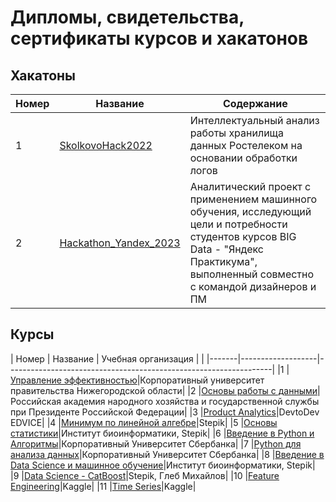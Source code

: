 # Дипломы, свидетельства, сертификаты курсов и хакатонов

## Хакатоны
| Номер | Название          | Содержание                                                       |
|-------|-------------------|------------------------------------------------------------------|
|1      |[SkolkovoHack2022](https://github.com/AlexeyK12/Diplomas-and-certificates/blob/main/SkolkovoHack2022.pdf)|Интеллектуальный анализ работы хранилища данных Ростелеком на основании обработки логов|
|2      |[Hackathon_Yandex_2023](https://github.com/AlexeyK12/Diplomas-and-certificates/blob/main/Хакатон%20Яндекс_2023.pdf)|Аналитический проект с применением машинного обучения, исследующий цели и потребности студентов курсов BIG Data - "Яндекс Практикума", выполненный совместно с командой дизайнеров и ПМ|

## Курсы
| Номер | Название          | Учебная организация                                              |         |
|-------|-------------------|------------------------------------------------------------------|
|1      |[Управление эффективностью](https://github.com/AlexeyK12/Diplomas-and-certificates/blob/main/Управление%20эффективностью.pdf)|Корпоративный университет правительства Нижегородской области|
|2      |[Основы работы с данными](https://github.com/AlexeyK12/Diplomas-and-certificates/blob/main/Основы%20работы%20с%20данными.pdf)|Российская академия народного хозяйства и государственной службы при Президенте Российской Федерации|
|3      |[Product Analytics]([https://github.com/AlexeyK12/Diplomas-and-certificates/blob/main/SkolkovoHack2022.pdf](https://github.com/AlexeyK12/Diplomas-and-certificates/blob/main/product_analytics.pdf))|DevtoDev EDVICE|
|4      |[Минимум по линейной алгебре](https://github.com/AlexeyK12/Diplomas-and-certificates/blob/main/Линейная%20алгебра.pdf)|Stepik|
|5      |[Основы статистики](https://github.com/AlexeyK12/Diplomas-and-certificates/blob/main/Основы%20статистики.pdf)|Институт биоинформатики, Stepik|
|6      |[Введение в Python и Алгоритмы](https://github.com/AlexeyK12/Diplomas-and-certificates/blob/main/Введение%20в%20Python%20и%20Алгоритмы.png)|Корпоративный Университет Сбербанка|
|7      |[Python для анализа данных](https://github.com/AlexeyK12/Diplomas-and-certificates/blob/main/Python%20для%20анализа%20данных.png)|Корпоративный Университет Сбербанка|
|8      |[Введение в Data Science и машинное обучение]([https://github.com/AlexeyK12/Diplomas-and-certificates/blob/main/SkolkovoHack2022.pdf](https://github.com/AlexeyK12/Diplomas-and-certificates/blob/main/Data%20Science%20и%20машинное%20обучение.pdf))|Институт биоинформатики, Stepik|
|9      |[Data Science - CatBoost]([https://github.com/AlexeyK12/Diplomas-and-certificates/blob/main/SkolkovoHack2022.pdf](https://github.com/AlexeyK12/Diplomas-and-certificates/blob/main/Data%20Science%20-%20CatBoost.pdf))|Stepik, Глеб Михайлов|
|10      |[Feature Engineering](https://github.com/AlexeyK12/Diplomas-and-certificates/blob/main/Kaggle%20Feature%20Engineering.png)|Kaggle|
|11     |[Time Series](https://github.com/AlexeyK12/Diplomas-and-certificates/blob/main/Kaggle%20Time%20Series.png)|Kaggle|


